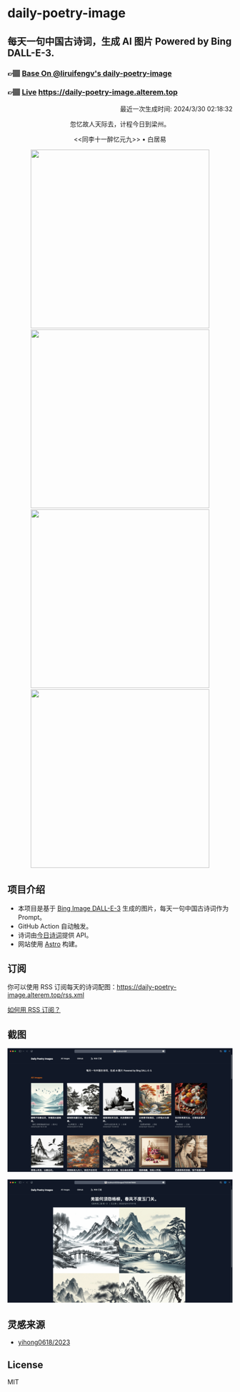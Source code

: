 
# daily-poetry-image

## 每天一句中国古诗词，生成 AI 图片 Powered by Bing DALL-E-3.

### 👉🏽 [Base On @liruifengv's daily-poetry-image](https://github.com/liruifengv/daily-poetry-image)

### 👉🏽 [Live](https://daily-poetry-image.alterem.top/) https://daily-poetry-image.alterem.top

<p align="right">
  最近一次生成时间: 2024/3/30 02:18:32
</p>
<p align="center">
忽忆故人天际去，计程今日到梁州。
</p>
<p align="center">
<<同李十一醉忆元九>> • 白居易
</p>
<p align="center">
<img src="https://tse4.mm.bing.net/th/id/OIG2.5o66xTO4.YnyvfEiVzyR" height="400" width="400" />
<img src="https://tse4.mm.bing.net/th/id/OIG2.kFZEB9QJ7x6.t4rm3rGp" height="400" width="400" />
<img src="https://tse1.mm.bing.net/th/id/OIG2.agcTMCMwIvVJE5oPFjsO" height="400" width="400" />
<img src="https://tse2.mm.bing.net/th/id/OIG2.KoyBWFTXkEpuIzwADgW8" height="400" width="400" />
</p>

## 项目介绍

-   本项目是基于 [Bing Image DALL-E-3](https://www.bing.com/images/create) 生成的图片，每天一句中国古诗词作为 Prompt。
-   GitHub Action 自动触发。
-   诗词由[今日诗词](https://www.jinrishici.com/)提供 API。
-   网站使用 [Astro](https://astro.build) 构建。

## 订阅

你可以使用 RSS 订阅每天的诗词配图：https://daily-poetry-image.alterem.top/rss.xml

[如何用 RSS 订阅？](https://zhuanlan.zhihu.com/p/55026716)

## 截图

![图片列表](./screenshots/Snipaste_2023-12-28_21-00-26.png)

![图片详情](./screenshots/Snipaste_2023-12-28_21-00-53.png)

## 灵感来源

-   [yihong0618/2023](https://github.com/yihong0618/2023)

## License

MIT
